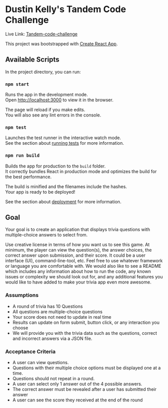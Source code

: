 # Dustin Kelly's Tandem Code Challenge

Live Link: [Tandem-code-challenge](https://dustin100.github.io/tandem-code-challenge/)

This project was bootstrapped with [Create React App](https://github.com/facebook/create-react-app).

## Available Scripts

In the project directory, you can run:

### `npm start`

Runs the app in the development mode.\
Open [http://localhost:3000](http://localhost:3000) to view it in the browser.

The page will reload if you make edits.\
You will also see any lint errors in the console.

### `npm test`

Launches the test runner in the interactive watch mode.\
See the section about [running tests](https://facebook.github.io/create-react-app/docs/running-tests) for more information.

### `npm run build`

Builds the app for production to the `build` folder.\
It correctly bundles React in production mode and optimizes the build for the best performance.

The build is minified and the filenames include the hashes.\
Your app is ready to be deployed!

See the section about [deployment](https://facebook.github.io/create-react-app/docs/deployment) for more information.

## Goal

Your goal is to create an application that displays trivia questions with multiple-choice answers to select from.

Use creative license in terms of how you want us to see this game. At minimum, the player can view the question(s), the answer choices, the correct answer upon submission, and their score. It could be a user interface (UI), command-line-tool, etc. Feel free to use whatever framework or language you are comfortable with.
We would also like to see a README which includes any information about how to run the code, any known issues or complexity we should look out for, and any additional features you would like to have added to make your trivia app even more awesome.

### Assumptions

- A round of trivia has 10 Questions
- All questions are multiple-choice questions
- Your score does not need to update in real time
- Results can update on form submit, button click, or any interaction you choose
- We will provide you with the trivia data such as the questions, correct and incorrect answers via a JSON file.

### Acceptance Criteria

- A user can view questions.
- Questions with their multiple choice options must be displayed one at a time.
- Questions should not repeat in a round.
- A user can select only 1 answer out of the 4 possible answers.
- The correct answer must be revealed after a user has submitted their answer
- A user can see the score they received at the end of the round
